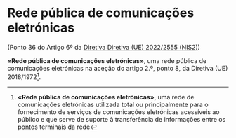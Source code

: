 # Rede pública de comunicações eletrónicas
(Ponto 36 do Artigo 6º da [Diretiva Diretiva (UE) 2022/2555 (NIS2)](https://eur-lex.europa.eu/legal-content/PT/TXT/?uri=CELEX:32022L2555))

**«Rede pública de comunicações eletrónicas»**, uma rede pública de comunicações eletrónicas na aceção do artigo 2.º, ponto 8, da Diretiva (UE) 2018/1972[^1].

[^1]: **«Rede pública de comunicações eletrónicas»**, uma rede de comunicações eletrónicas utilizada total ou principalmente para o fornecimento de serviços de comunicações eletrónicas acessíveis ao público e que serve de suporte à transferência de informações entre os pontos terminais da rede